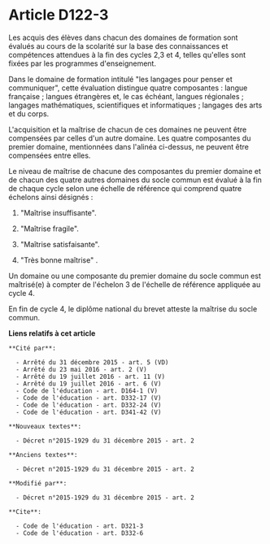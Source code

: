 # Article D122-3

Les acquis des élèves dans chacun des domaines de formation sont évalués au cours de la scolarité sur la base des
connaissances et compétences attendues à la fin des cycles 2,3 et 4, telles qu'elles sont fixées par les programmes
d'enseignement. 

Dans le domaine de formation intitulé "les langages pour penser et communiquer", cette évaluation distingue quatre
composantes : langue française ; langues étrangères et, le cas échéant, langues régionales ; langages mathématiques,
scientifiques et informatiques ; langages des arts et du corps. 

L'acquisition et la maîtrise de chacun de ces domaines ne peuvent être compensées par celles d'un autre domaine. Les quatre
composantes du premier domaine, mentionnées dans l'alinéa ci-dessus, ne peuvent être compensées entre elles. 

Le niveau de maîtrise de chacune des composantes du premier domaine et de chacun des quatre autres domaines du socle commun
est évalué à la fin de chaque cycle selon une échelle de référence qui comprend quatre échelons ainsi désignés :

1. "Maîtrise insuffisante".

2. "Maîtrise fragile".

3. "Maîtrise satisfaisante".

4. "Très bonne maîtrise" .

Un domaine ou une composante du premier domaine du socle commun est maîtrisé(e) à compter de l'échelon 3 de l'échelle de
référence appliquée au cycle 4.

En fin de cycle 4, le diplôme national du brevet atteste la maîtrise du socle commun.

**Liens relatifs à cet article**

	**Cité par**:

	  - Arrêté du 31 décembre 2015 - art. 5 (VD)
	  - Arrêté du 23 mai 2016 - art. 2 (V)
	  - Arrêté du 19 juillet 2016 - art. 11 (V)
	  - Arrêté du 19 juillet 2016 - art. 6 (V)
	  - Code de l'éducation - art. D164-1 (V)
	  - Code de l'éducation - art. D332-17 (V)
	  - Code de l'éducation - art. D332-24 (V)
	  - Code de l'éducation - art. D341-42 (V)

	**Nouveaux textes**:

	  - Décret n°2015-1929 du 31 décembre 2015 - art. 2

	**Anciens textes**:

	  - Décret n°2015-1929 du 31 décembre 2015 - art. 2

	**Modifié par**:

	  - Décret n°2015-1929 du 31 décembre 2015 - art. 2

	**Cite**:

	  - Code de l'éducation - art. D321-3
	  - Code de l'éducation - art. D332-6
